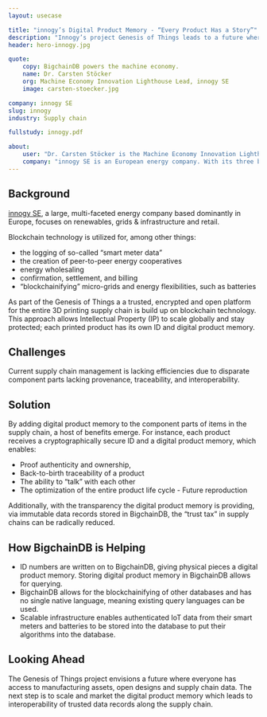 ```yaml
---
layout: usecase

title: "innogy’s Digital Product Memory - “Every Product Has a Story”"
description: "Innogy’s project Genesis of Things leads to a future where we know the exact provenance and authenticity of everything we touch, see, feel and taste, and thus the ability to solve some of the many problems in today’s global supply chains."
header: hero-innogy.jpg

quote:
    copy: BigchainDB powers the machine economy.
    name: Dr. Carsten Stöcker
    org: Machine Economy Innovation Lighthouse Lead, innogy SE
    image: carsten-stoecker.jpg

company: innogy SE
slug: innogy
industry: Supply chain

fullstudy: innogy.pdf

about:
    user: "Dr. Carsten Stöcker is the Machine Economy Innovation Lighthouse Lead at innogy SE, and a co-founder of Genesis of Things. He is a physicist by training with a PhD from University of Aachen. He also serves as a Council Member of Global Future Network for the World Economic Forum. Prior to joining innogy SE, Dr. Stöcker worked for the German Aerospace Center (DLR) and Accenture GmbH."
    company: "innogy SE is an European energy company. With its three business areas of Renewables, Grid & Infrastructure as well as Retail, it addresses the requirements of a modern, decarbonized, decentralized and digital world. The focus of innogy SE’s activities is on offering existing and potential customers innovative and sustainable products and services which enable them to use energy more efficiently and improve their quality of life. "
---
```


## Background

[innogy SE](www.innogy.com), a large, multi-faceted energy company based dominantly in Europe, focuses on renewables, grids & infrastructure and retail.

Blockchain technology is utilized for, among other things:

- the logging of so-called “smart meter data”
- the creation of peer-to-peer energy cooperatives
- energy wholesaling
- confirmation, settlement, and billing
- “blockchainifying” micro-grids and energy flexibilities, such as batteries

As part of the Genesis of Things a a trusted, encrypted and open platform for the entire 3D printing supply chain is build up on blockchain technology. This approach allows Intellectual Property (IP) to scale globally and stay protected; each printed product has its own ID and digital product memory.

## Challenges

Current supply chain management is lacking efficiencies due to disparate component parts lacking provenance, traceability, and interoperability.

## Solution

By adding digital product memory to the component parts of items in the supply chain, a host of benefits emerge. For instance, each product receives a cryptographically secure ID and a digital product memory, which enables:

- Proof authenticity and ownership,
- Back-to-birth traceability of a product
- The ability to “talk” with each other
- The optimization of the entire product life cycle - Future reproduction

Additionally, with the transparency the digital product memory is providing, via immutable data records stored in BigchainDB, the “trust tax” in supply chains can be radically reduced.

## How BigchainDB is Helping

- ID numbers are written on to BigchainDB, giving physical pieces a digital product memory. Storing digital product memory in BigchainDB allows for querying.
- BigchainDB allows for the blockchainifying of other databases and has no single native language, meaning existing query languages can be used.
- Scalable infrastructure enables authenticated IoT data from their smart meters and batteries to be stored into the database to put their algorithms into the database.

## Looking Ahead

The Genesis of Things project envisions a future where everyone has access to manufacturing assets, open designs and supply chain data. The next step is to scale and market the digital product memory which leads to interoperability of trusted data records along the supply chain.
